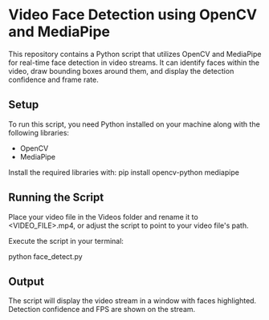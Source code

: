 # Video Face Detection using OpenCV and MediaPipe

This repository contains a Python script that utilizes OpenCV and MediaPipe for real-time face detection in video streams. It can identify faces within the video, draw bounding boxes around them, and display the detection confidence and frame rate.

## Setup

To run this script, you need Python installed on your machine along with the following libraries:

- OpenCV
- MediaPipe

Install the required libraries with:
pip install opencv-python mediapipe

## Running the Script
Place your video file in the Videos folder and rename it to <VIDEO_FILE>.mp4, or adjust the script to point to your video file's path.

Execute the script in your terminal:

python face_detect.py

## Output
The script will display the video stream in a window with faces highlighted. Detection confidence and FPS are shown on the stream.
